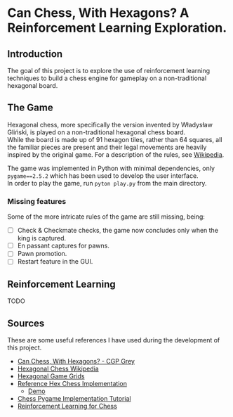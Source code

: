 # Can Chess, With Hexagons? A Reinforcement Learning Exploration.

## Introduction

The goal of this project is to explore the use of reinforcement learning techniques to build a chess engine for gameplay on a non-traditional hexagonal board.

## The Game

Hexagonal chess, more specifically the version invented by Władysław Gliński, is played on a non-traditional hexagonal chess board.  
While the board is made up of 91 hexagon tiles, rather than 64 squares, all the familiar pieces are present and their legal movements are heavily inspired by the original game. For a description of the rules, see [Wikipedia](https://en.wikipedia.org/wiki/Hexagonal_chess).

The game was implemented in Python with minimal dependencies, only `pygame==2.5.2` which has been used to develop the user interface.  
In order to play the game, run `pyton play.py` from the main directory.

### Missing features

Some of the more intricate rules of the game are still missing, being:

- [ ] Check & Checkmate checks, the game now concludes only when the king is captured.
- [ ] En passant captures for pawns.
- [ ] Pawn promotion.
- [ ] Restart feature in the GUI.

## Reinforcement Learning

TODO

## Sources

These are some useful references I have used during the development of this project.

- [Can Chess, With Hexagons? - CGP Grey](https://www.youtube.com/watch?v=bgR3yESAEVE)
- [Hexagonal Chess Wikipedia](https://en.wikipedia.org/wiki/Hexagonal_chess)
- [Hexagonal Game Grids](https://www.redblobgames.com/grids/hexagons/)
- [Reference Hex Chess Implementation](https://github.com/AmethystMoon/AmethystMoon.github.io)
  - [Demo](https://amethystmoon.github.io/)
- [Chess Pygame Implementation Tutorial](https://www.youtube.com/watch?v=X-e0jk4I938)
- [Reinforcement Learning for Chess](https://github.com/arjangroen/RLC)
